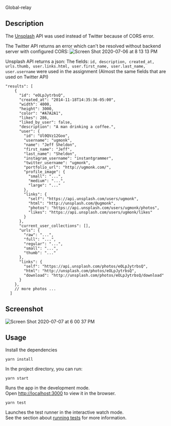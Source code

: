 Global-relay

## Description

The [Unsplash](https://unsplash.com/documentation#search-photos) API was used instead of Twitter because of CORS error.

The Twitter API returns an error which can't be resolved without backend server with configured CORS:
![Screen Shot 2020-07-06 at 8 13 13 PM](https://user-images.githubusercontent.com/2269864/86700406-f3533300-bfc5-11ea-8a93-d8e11b156bb1.png)

Unsplash API returns a json:
The fields: `id, description, created_at, urls.thumb, user.links.html, user.first_name, user.last_name, user.username` were used in the assignment (Almost the same fields that are used on Twitter API)

```
"results": [
    {
      "id": "eOLpJytrbsQ",
      "created_at": "2014-11-18T14:35:36-05:00",
      "width": 4000,
      "height": 3000,
      "color": "#A7A2A1",
      "likes": 286,
      "liked_by_user": false,
      "description": "A man drinking a coffee.",
      "user": {
        "id": "Ul0QVz12Goo",
        "username": "ugmonk",
        "name": "Jeff Sheldon",
        "first_name": "Jeff",
        "last_name": "Sheldon",
        "instagram_username": "instantgrammer",
        "twitter_username": "ugmonk",
        "portfolio_url": "http://ugmonk.com/",
        "profile_image": {
          "small": "...",
          "medium": "...",
          "large": "..."
        },
        "links": {
          "self": "https://api.unsplash.com/users/ugmonk",
          "html": "http://unsplash.com/@ugmonk",
          "photos": "https://api.unsplash.com/users/ugmonk/photos",
          "likes": "https://api.unsplash.com/users/ugmonk/likes"
        }
      },
      "current_user_collections": [],
      "urls": {
        "raw": "...",
        "full": "...",
        "regular": "...",
        "small": "...",
        "thumb": "..."
      },
      "links": {
        "self": "https://api.unsplash.com/photos/eOLpJytrbsQ",
        "html": "http://unsplash.com/photos/eOLpJytrbsQ",
        "download": "http://unsplash.com/photos/eOLpJytrbsQ/download"
      }
    },
    // more photos ...
  ]
```
## Screenshot
![Screen Shot 2020-07-07 at 6 00 37 PM](https://user-images.githubusercontent.com/2269864/86861433-f1e44200-c07b-11ea-9890-6a80d16bff40.png)

## Usage

Install the dependencies

```
yarn install
```

In the project directory, you can run:

```
yarn start
```

Runs the app in the development mode.<br />
Open [http://localhost:3000](http://localhost:3000) to view it in the browser.

```
yarn test
```

Launches the test runner in the interactive watch mode.<br />
See the section about [running tests](https://facebook.github.io/create-react-app/docs/running-tests) for more information.
